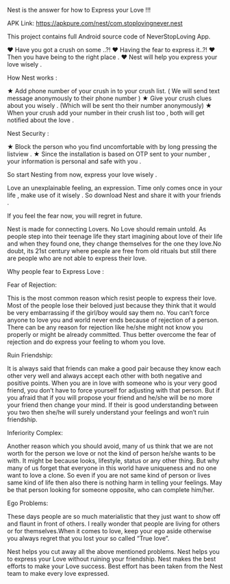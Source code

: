 Nest is the answer for how to Express your Love !!!

APK Link: https://apkpure.com/nest/com.stoplovingnever.nest

This project contains full Android source code of NeverStopLoving App.

❤️ Have you got a crush on some ..?!
❤️ Having the fear to express it..?!
❤️ Then you have being to the right place .
❤️ Nest will help you express your love wisely .

How Nest works :

★ Add phone number of your crush in to your crush list.
( We will send text message anonymously to their phone number )
★ Give your crush clues about you wisely . (Which will be sent tho their number anonymously)
★ When your crush add your number in their crush list too , both will get notified about the love .

Nest Security :

★ Block the person who you find uncomfortable with by long pressing the listview .
★ Since the installation is based on OTP sent to your number , your information is personal and safe with you .


So start Nesting from now, express your love wisely .

Love an unexplainable feeling, an expression.
Time only comes once in your life , make use of it wisely .
So download Nest and share it with your friends .

If you feel the fear now, you will regret in future.

Nest is made for connecting Lovers. No Love should remain untold.
As people step into their teenage life they start imagining about love of their life and when they found one, they change themselves for the one they love.No doubt, its 21st century where people are free from old rituals but still there are people who are not able to express their love.

Why people fear to Express Love :

Fear of Rejection:

This is the most common reason which resist people to express their love. Most of the people lose their beloved just because they think that it would be very embarrassing if the girl/boy would say them no. You can’t force anyone to love you and world never ends because of rejection of a person. There can be any reason for rejection like he/she might not know you properly or might be already committed. Thus better overcome the fear of rejection and do express your feeling to whom you love.

Ruin Friendship:

It is always said that friends can make a good pair because they know each other very well and always accept each other with both negative and positive points. When you are in love with someone who is your very good friend, you don’t have to force yourself for adjusting with that person. But if you afraid that if you will propose your friend and he/she will be no more your friend then change your mind. If their is good understanding between you two then she/he will surely understand your feelings and won’t ruin friendship.

Inferiority Complex:

Another reason which you should avoid, many of us think that we are not worth for the person we love or not the kind of person he/she wants to be with. It might be because looks, lifestyle, status or any other thing. But why many of us forget that everyone in this world have uniqueness and no one want to love a clone. So even if you are not same kind of person or lives same kind of life then also there is nothing harm in telling your feelings. May be that person looking for someone opposite, who can complete him/her.

Ego Problems:

These days people are so much materialistic that they just want to show off and flaunt in front of others. I really wonder that people are living for others or for themselves.When it comes to love, keep your ego aside otherwise you always regret that you lost your so called “True love”.

Nest helps you cut away all the above mentioned problems.
Nest helps you to express your Love without ruining your friendship.
Nest makes the best efforts to make your Love success.
Best effort has been taken from the Nest team to make every love expressed.

